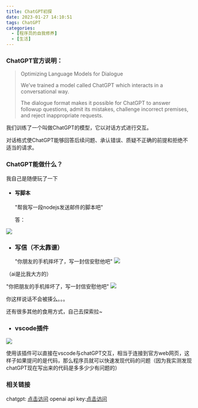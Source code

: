 ```yaml
---
title: ChatGPT初探
date: 2023-01-27 14:10:51
tags: ChatGPT
categories: 
  - [程序员的自我修养]
  - [生活]
---
```


  <meta name="referrer" content="no-referrer">


### ChatGPT官方说明：

> Optimizing Language Models for Dialogue
> 
> We’ve trained a model called ChatGPT which interacts in a conversational way.
> 
> The dialogue format makes it possible for ChatGPT to answer followup questions, admit its mistakes, challenge incorrect premises, and reject inappropriate requests.

我们训练了一个叫做ChatGPT的模型，它以对话方式进行交互。

对话格式使ChatGPT能够回答后续问题、承认错误、质疑不正确的前提和拒绝不适当的请求。
### ChatGPT能做什么？

我自己是随便玩了一下

*   #### 写脚本

    "帮我写一段nodejs发送邮件的脚本吧"

    答：

![](https://upload-images.jianshu.io/upload_images/20892169-fa1a6f8a56b6b6e7.png?imageMogr2/auto-orient/strip%7CimageView2/2/w/1240)


*   ### 写信（不太靠谱）

    "你朋友的手机摔坏了，写一封信安慰他吧"
![](https://upload-images.jianshu.io/upload_images/20892169-27e115dbed1d2e60.png?imageMogr2/auto-orient/strip%7CimageView2/2/w/1240)

（ai是比我大方的）

  "你把朋友的手机摔坏了，写一封信安慰他吧"
![](https://upload-images.jianshu.io/upload_images/20892169-7a4a3a585b5924c1.png?imageMogr2/auto-orient/strip%7CimageView2/2/w/1240)

你这样说话不会被揍么。。。

还有很多其他的食用方式，自己去探索拉~

*   ### vscode插件

![](https://upload-images.jianshu.io/upload_images/20892169-dd783dcd1a2224c6.png?imageMogr2/auto-orient/strip%7CimageView2/2/w/1240)

使用该插件可以直接在vscode与chatGPT交互，相当于连接到官方web网页，这样子如果提问的是代码，那么程序员就可以快速发现代码的问题（因为我实测发现chatGPT现在写出来的代码是多多少少有问题的）

### 相关链接

chatgpt: [点击访问](https://chat.openai.com/chat)
openai api key:[点击访问](https://beta.openai.com/account/api-keys)
